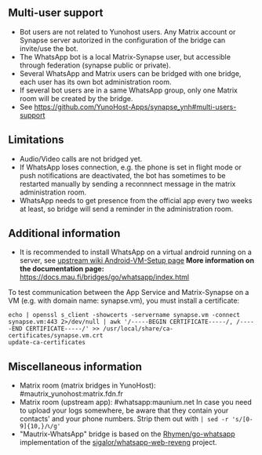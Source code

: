 ## Multi-user support

* Bot users are not related to Yunohost users. Any Matrix account or Synapse server autorized in the configuration of the bridge can invite/use the bot.
* The WhatsApp bot is a local Matrix-Synapse user, but accessible through federation (synapse public or private).
* Several WhatsApp and Matrix users can be bridged with one bridge, each user has its own bot administration room.
* If several bot users are in a same WhatsApp group, only one Matrix room will be created by the bridge.
* See https://github.com/YunoHost-Apps/synapse_ynh#multi-users-support

## Limitations

* Audio/Video calls are not bridged yet.
* If WhatsApp loses connection, e.g. the phone is set in flight mode or push notifications are deactivated, the bot has sometimes to be restarted manually by sending a reconnnect message in the matrix administration room.
* WhatsApp needs to get presence from the official app every two weeks at least, so bridge will send a reminder in the administration room.

## Additional information

* It is recommended to install WhatsApp on a virtual android running on a server, see [upstream wiki Android-VM-Setup page](https://docs.mau.fi/bridges/go/whatsapp/android-vm-setup.html)
**More information on the documentation page:**
  https://docs.mau.fi/bridges/go/whatsapp/index.html

To test communication between the App Service and Matrix-Synapse on a VM (e.g. with domain name: synapse.vm), you must install a certificate:
```
echo | openssl s_client -showcerts -servername synapse.vm -connect synapse.vm:443 2>/dev/null | awk '/-----BEGIN CERTIFICATE-----/, /-----END CERTIFICATE-----/' >> /usr/local/share/ca-certificates/synapse.vm.crt
update-ca-certificates
```

## Miscellaneous information

* Matrix room (matrix bridges in YunoHost): #mautrix_yunohost:matrix.fdn.fr
* Matrix room (upstream app): #whatsapp:maunium.net
  In case you need to upload your logs somewhere, be aware that they contain your contacts' and your phone numbers. Strip them out with
  ``| sed -r 's/[0-9]{10,}/📞/g' ``
* "Mautrix-WhatsApp" bridge is based on the [Rhymen/go-whatsapp](https://github.com/Rhymen/go-whatsapp) implementation of the [sigalor/whatsapp-web-reveng](https://github.com/sigalor/whatsapp-web-reveng) project.